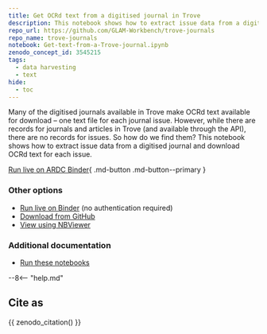```yaml
---
title: Get OCRd text from a digitised journal in Trove
description: This notebook shows how to extract issue data from a digitised journal and download OCRd text for each issue.
repo_url: https://github.com/GLAM-Workbench/trove-journals
repo_name: trove-journals
notebook: Get-text-from-a-Trove-journal.ipynb
zenodo_concept_id: 3545215
tags:
  - data harvesting
  - text
hide:
  - toc
---
```


Many of the digitised journals available in Trove make OCRd text available for download – one text file for each journal issue. However, while there are records for journals and articles in Trove (and available through the API), there are no records for issues. So how do we find them? This notebook shows how to extract issue data from a digitised journal and download OCRd text for each issue.

[Run live on ARDC Binder](https://binderhub.rc.nectar.org.au/v2/gh/GLAM-Workbench/{{repo_name}}/HEAD?urlpath=/lab/tree/{{notebook}}){ .md-button .md-button--primary }

### Other options

* [Run live on Binder](https://mybinder.org/v2/gh/GLAM-Workbench/{{repo_name}}/HEAD?urlpath=/lab/tree/{{notebook}}) (no authentication required)
* [Download from GitHub](https://github.com/GLAM-Workbench/trove-journals/blob/master/Get-text-from-a-Trove-journal.ipynb)
* [View using NBViewer](https://nbviewer.jupyter.org/github/GLAM-Workbench/trove-journals/blob/master/Get-text-from-a-Trove-journal.ipynb)

### Additional documentation

* [Run these notebooks](../#run-these-notebooks)

--8<-- "help.md"

## Cite as

{{ zenodo_citation() }}